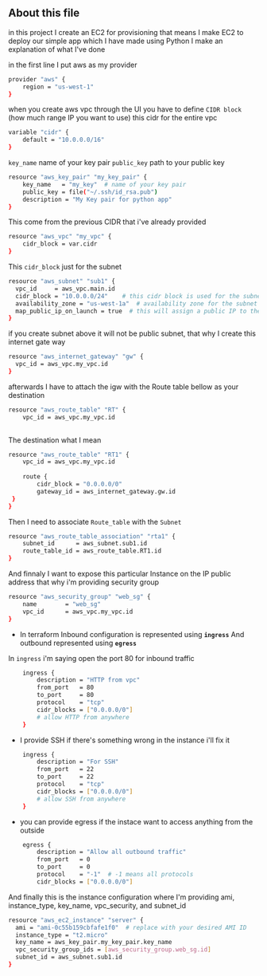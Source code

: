 ## About this file 
in this project I create an EC2 for provisioning that means I make EC2 to deploy our simple app which I have made using Python I make an explanation of what I've done 

in the first line I put aws as my provider 
```bash
provider "aws" {
    region = "us-west-1"
}
```

when you create aws vpc through the UI you have to define ``CIDR block`` (how much range IP you want to use) this cidr for the entire vpc
```bash
variable "cidr" {
    default = "10.0.0.0/16"
}
```

``key_name`` name of your key pair
``public_key`` path to your public key
```bash
resource "aws_key_pair" "my_key_pair" {
    key_name   = "my_key"  # name of your key pair
    public_key = file("~/.ssh/id_rsa.pub")
    description = "My Key pair for python app"
}
```

This come from the previous CIDR that i've already provided
```bash
resource "aws_vpc" "my_vpc" {
    cidr_block = var.cidr
}
```

This ``cidr_block`` just for the subnet
```bash
resource "aws_subnet" "sub1" {
  vpc_id     = aws_vpc.main.id
  cidr_block = "10.0.0.0/24"    # this cidr block is used for the subnet
  availability_zone = "us-west-1a"  # availability zone for the subnet
  map_public_ip_on_launch = true  # this will assign a public IP to the instances in this subnet
} 
```

if you create subnet above it will not be public subnet, that why I create this internet gate way
```bash
resource "aws_internet_gateway" "gw" {
  vpc_id = aws_vpc.my_vpc.id
}
```
afterwards I have to attach the igw with the Route table bellow as your destination
```bash
resource "aws_route_table" "RT" {
    vpc_id = aws_vpc.my_vpc.id
    
```
The destination what I mean
```bash
resource "aws_route_table" "RT1" {
    vpc_id = aws_vpc.my_vpc.id
    
    route {
        cidr_block = "0.0.0.0/0"
        gateway_id = aws_internet_gateway.gw.id
 }
}
```
Then I need to associate ``Route_table`` with the ``Subnet``
```bash
resource "aws_route_table_association" "rta1" {
    subnet_id      = aws_subnet.sub1.id
    route_table_id = aws_route_table.RT1.id
}
```

And finnaly I want to expose this particular Instance on the IP public address that why i'm providing security group
```bash
resource "aws_security_group" "web_sg" {
    name        = "web_sg"
    vpc_id      = aws_vpc.my_vpc.id
}
```

- In terraform Inbound configuration is represented using **``ingress``**  And outbound represented using **``egress``**

In ``ingress`` i'm saying open the port 80 for inbound traffic
```bash
    ingress {
        description = "HTTP from vpc"
        from_port   = 80
        to_port     = 80
        protocol    = "tcp"
        cidr_blocks = ["0.0.0.0/0"] 
        # allow HTTP from anywhere
    }
```

- I provide SSH if there's something wrong in the instance i'll fix it 
```bash
    ingress {
        description = "For SSH"
        from_port   = 22
        to_port     = 22
        protocol    = "tcp"
        cidr_blocks = ["0.0.0.0/0"] 
        # allow SSH from anywhere
    }
```

- you can provide egress if the instace want to access anything from the outside
```bash
    egress {
        description = "Allow all outbound traffic"
        from_port   = 0
        to_port     = 0
        protocol    = "-1"  # -1 means all protocols
        cidr_blocks = ["0.0.0.0/0"]
```

And finally this is the instance configuration where I'm providing ami, instance_type, key_name, vpc_security, and subnet_id
```bash
resource "aws_ec2_instance" "server" {
  ami = "ami-0c55b159cbfafe1f0"  # replace with your desired AMI ID
  instance_type = "t2.micro"
  key_name = aws_key_pair.my_key_pair.key_name
  vpc_security_group_ids = [aws_security_group.web_sg.id]
  subnet_id = aws_subnet.sub1.id
}
```